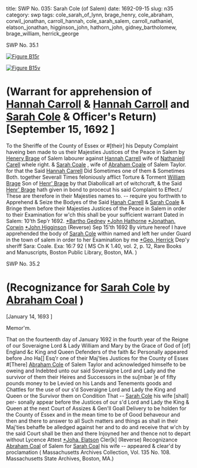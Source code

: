 title: SWP No. 035: Sarah Cole (of Salem)
date: 1692-09-15
slug: n35
category: swp
tags: cole_sarah_of_lynn, brage_henry, cole_abraham, corwil_jonathan, carroll_hannah, cole_sarah_salem, carroll_nathaniel, elatson_jonathan, higginson_john, hathorn_john, gidney_bartholomew, brage_william, herrick_george




<div markdown class="doc" id="n35.1">

<div class="doc_id">SWP No. 35.1</div>



<span markdown class="figure">[![Figure B15r](archives/BPL/gifs/B15A.gif)](archives/BPL/LARGE/B15A.jpg)</span>



<span markdown class="figure">[![Figure B15v](archives/BPL/gifs/B15B.gif)](archives/BPL/LARGE/B15B.jpg)</span>


# (Warrant for apprehension of [Hannah Carroll](/tag/carroll_hannah.html) & [Hannah Carroll](/tag/carroll_hannah.html) and [Sarah Cole](/tag/cole_sarah_salem.html) & Officer's Return) [September 15, 1692 ] 

To the Sheriffe of the County of Essex or #[their] his Deputy Complaint  haveing ben made to us their Majesties Justices of the Peace in Salem  by [Henery Brage](/tag/brage_henry.html) of Salem labourer against [Hannah Carrell](/tag/carroll_hannah.html) wife of  [Nathaniell Carell](/tag/carroll_nathaniel.html) whele right. & [Sarah Coale](/tag/cole_sarah_of_lynn.html) , wife of [Abraham Coale](/tag/cole_abraham.html)  of Salem Taylor. for that the Said [Hannah Carrell](/tag/carroll_hannah.html) Did Sometimes  one of them & Sometimes Both. together Severall Times feloniously  afflict Torture & Torment [William Brage](/tag/brage_william.html) Son of [Henr' Brage](/tag/brage_henry.html) by that  Diabollicall art of witchcraft, & the Said [Henr' Brage](/tag/brage_henry.html) hath given in  bond to procecut his said Complaint to Effect./ These are therefore  in their Majesties names to. -- require you forthwith to Apprehend  & Seize the Bodyes of the Said [Hanah Carrell](/tag/carroll_hannah.html) & [Sarah Coale](/tag/cole_sarah_of_lynn.html) & Bringe  them before their Majesties Justices of the Peace in Salem in order  to their Examination for w'ch this shall be your sufficient warrant
Dated in Salem:  10'th Sep'r 1692.   [*Bartho Gedney](/tag/gidney_bartholomew.html)  [*John Hathorne](/tag/hathorn_john.html)  [*Jonathan. Corwin](/tag/corwil_jonathan.html)  [*John Higginson](/tag/higginson_john.html) (Reverse)  Sep 15'th 1692 By virture hereof I have apprehended the body of [Sarah Cole](/tag/cole_sarah_salem.html) within  named and left her under Guard in the town of salem in order to  her Examination by me [*Geo. Herrick](/tag/herrick_george.html) Dep'y sheriff Sara: Coale. Exa: 16:7 92 ( MS Ch K 1.40, vol. 2, p. 12, Rare Books and Manuscripts, Boston Public Library, Boston, MA. )

</div>



<div markdown class="doc" id="n35.2">

<div class="doc_id">SWP No. 35.2</div>


# (Recognizance for [Sarah Cole](/tag/cole_sarah_salem.html) by [Abraham Coal](/tag/cole_abraham.html) )

[January 14, 1693 ]

Memor'm. 

That on the fourteenth day of January 1692 in the fourth year  of the Reigne of our Soveraigne Lord & Lady William and Mary  by the Grace of God of [of] England &c King and Queen Defenders  of the faith &c Personally appeared before Jno Ha[] Esq'r one  of their Maj'ties Justices for the County of Essex #[There] [Abraham Cole](/tag/cole_abraham.html) of Salem Taylor and acknowledged himselfe to be oweing and  Indebted unto our said Soveraigne Lord and Lady and the survivor of  them their Heires and Successors in the su[mbar ]e of fifty pounds money  to be Levied on his Lands and Tenements goods and Chattles for the  use of our s'd Soveraigne Lord and Lady the King and Queen or the  Survivor them on Condition That -- [Sarah Cole](/tag/cole_sarah_salem.html) his wife [shall] per-  sonally appear before the Justices of our s'd Lord and Lady the King  & Queen at the next Court of Assizes & Gen'll Goall Delivery to be  holden for the County of Essex and in the mean time to be of Good  behaveour and then and there to answer to all Such matters and  things as shall in their Maj'ties behaffe be alledged against her and to  do and receive that w'ch by the said Court shall be then and there  Injoyned her and thence not to depart without Lycence
Attest  [*Joha. Elatson](/tag/elatson_jonathan.html) Cler[k] (Reverse)  Recognizance [Abraham Coal](/tag/cole_abraham.html) of Salem for [Sarah Coal](/tag/cole_sarah_salem.html) his wife --  appeared & clear'd by proclamation ( Massachusetts Archives Collection, Vol. 135 No. 108. Massachusetts State Archives, Boston, MA.)

</div>

